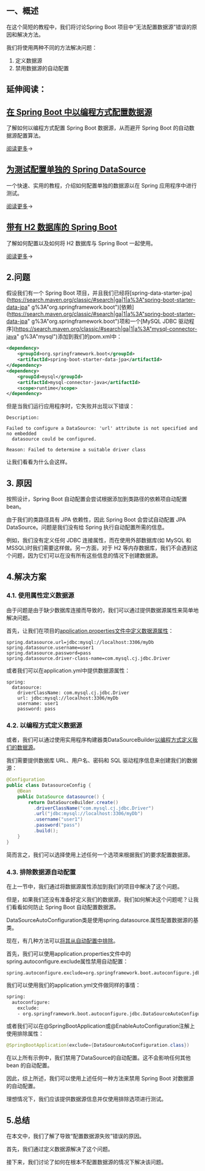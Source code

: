 ## 一、概述

在这个简短的教程中，我们将讨论Spring Boot 项目中“无法配置数据源”错误的原因和解决方法。

我们将使用两种不同的方法解决问题：

1.  定义数据源
2.  禁用数据源的自动配置

## 延伸阅读：

## [在 Spring Boot 中以编程方式配置数据源](https://www.baeldung.com/spring-boot-configure-data-source-programmatic)

了解如何以编程方式配置 Spring Boot 数据源，从而避开 Spring Boot 的自动数据源配置算法。

[阅读更多](https://www.baeldung.com/spring-boot-configure-data-source-programmatic)→

## [为测试配置单独的 Spring DataSource](https://www.baeldung.com/spring-testing-separate-data-source)

一个快速、实用的教程，介绍如何配置单独的数据源以在 Spring 应用程序中进行测试。

[阅读更多](https://www.baeldung.com/spring-testing-separate-data-source)→

## [带有 H2 数据库的 Spring Boot](https://www.baeldung.com/spring-boot-h2-database)

了解如何配置以及如何将 H2 数据库与 Spring Boot 一起使用。

[阅读更多](https://www.baeldung.com/spring-boot-h2-database)→

## 2.问题

假设我们有一个 Spring Boot 项目，并且我们已经将[spring-data-starter-jpa](https://search.maven.org/classic/#search|ga|1|a%3A"spring-boot-starter-data-jpa" g%3A"org.springframework.boot")[依赖](https://search.maven.org/classic/#search|ga|1|a%3A"spring-boot-starter-data-jpa" g%3A"org.springframework.boot")项和一个[MySQL JDBC 驱动程序](https://search.maven.org/classic/#search|ga|1|a%3A"mysql-connector-java" g%3A"mysql")添加到我们的pom.xml中：

```xml
<dependency>
    <groupId>org.springframework.boot</groupId>
    <artifactId>spring-boot-starter-data-jpa</artifactId>
</dependency>
<dependency>
    <groupId>mysql</groupId>
    <artifactId>mysql-connector-java</artifactId>
    <scope>runtime</scope>
</dependency>
```

但是当我们运行应用程序时，它失败并出现以下错误：

```plaintext
Description:

Failed to configure a DataSource: 'url' attribute is not specified and no embedded 
  datasource could be configured.

Reason: Failed to determine a suitable driver class
```

让我们看看为什么会这样。

## 3. 原因

按照设计，Spring Boot 自动配置会尝试根据添加到类路径的依赖项自动配置 bean。

由于我们的类路径具有 JPA 依赖性，因此 Spring Boot 会尝试自动配置 JPA DataSource。问题是我们没有给 Spring 执行自动配置所需的信息。

例如，我们没有定义任何 JDBC 连接属性，而在使用外部数据库(如 MySQL 和 MSSQL)时我们需要这样做。另一方面，对于 H2 等内存数据库，我们不会遇到这个问题，因为它们可以在没有所有这些信息的情况下创建数据源。

## 4.解决方案

### 4.1. 使用属性定义数据源

由于问题是由于缺少数据库连接而导致的，我们可以通过提供数据源属性来简单地解决问题。

首先，让我们在项目的[application.properties](https://www.baeldung.com/spring-testing-separate-data-source)[文件中](https://www.baeldung.com/spring-testing-separate-data-source)[定义数据源属性](https://www.baeldung.com/spring-testing-separate-data-source)：

```plaintext
spring.datasource.url=jdbc:mysql://localhost:3306/myDb
spring.datasource.username=user1
spring.datasource.password=pass
spring.datasource.driver-class-name=com.mysql.cj.jdbc.Driver
```

或者我们可以在application.yml中提供数据源属性：

```plaintext
spring:
  datasource:
    driverClassName: com.mysql.cj.jdbc.Driver
    url: jdbc:mysql://localhost:3306/myDb
    username: user1
    password: pass
```

### 4.2. 以编程方式定义数据源

或者，我们可以通过使用实用程序构建器类DataSourceBuilder[以编程方式定义我们的数据源](https://www.baeldung.com/spring-boot-configure-data-source-programmatic)。

我们需要提供数据库 URL、用户名、密码和 SQL 驱动程序信息来创建我们的数据源：

```java
@Configuration
public class DatasourceConfig {
    @Bean
    public DataSource datasource() {
        return DataSourceBuilder.create()
          .driverClassName("com.mysql.cj.jdbc.Driver")
          .url("jdbc:mysql://localhost:3306/myDb")
          .username("user1")
          .password("pass")
          .build();	
    }
}
```

简而言之，我们可以选择使用上述任何一个选项来根据我们的要求配置数据源。

### 4.3. 排除数据源自动配置

在上一节中，我们通过将数据源属性添加到我们的项目中解决了这个问题。

但是，如果我们还没有准备好定义我们的数据源，我们如何解决这个问题呢？让我们看看如何防止 Spring Boot 自动配置数据源。

DataSourceAutoConfiguration类是使用spring.datasource.属性配置数据源的基类。

现在，有几种方法可以[将其从自动配置中排除](https://www.baeldung.com/spring-boot-exclude-auto-configuration-test)。

首先，我们可以使用application.properties文件中的spring.autoconfigure.exclude属性禁用自动配置：

```plaintext
spring.autoconfigure.exclude=org.springframework.boot.autoconfigure.jdbc.DataSourceAutoConfiguration
```

我们可以使用我们的application.yml文件做同样的事情：

```xml
spring:
  autoconfigure:
    exclude:
    - org.springframework.boot.autoconfigure.jdbc.DataSourceAutoConfiguration
```

或者我们可以在@SpringBootApplication或@EnableAutoConfiguration注解上使用排除属性：

```java
@SpringBootApplication(exclude={DataSourceAutoConfiguration.class})
```

在以上所有示例中，我们禁用了DataSource的自动配置。这不会影响任何其他 bean 的自动配置。

因此，综上所述，我们可以使用上述任何一种方法来禁用 Spring Boot 对数据源的自动配置。

理想情况下，我们应该提供数据源信息并仅使用排除选项进行测试。

## 5.总结

在本文中，我们了解了导致“配置数据源失败”错误的原因。

首先，我们通过定义数据源解决了这个问题。

接下来，我们讨论了如何在根本不配置数据源的情况下解决该问题。